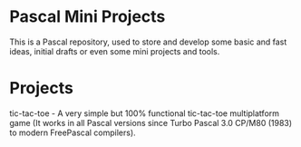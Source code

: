 Pascal Mini Projects
====================

This is a Pascal repository, used to store and develop some basic and fast ideas, initial drafts or even some mini projects and tools.

Projects
========

tic-tac-toe - A very simple but 100% functional tic-tac-toe multiplatform game (It works in all Pascal versions since Turbo Pascal 3.0 CP/M80 (1983) to modern FreePascal compilers).
